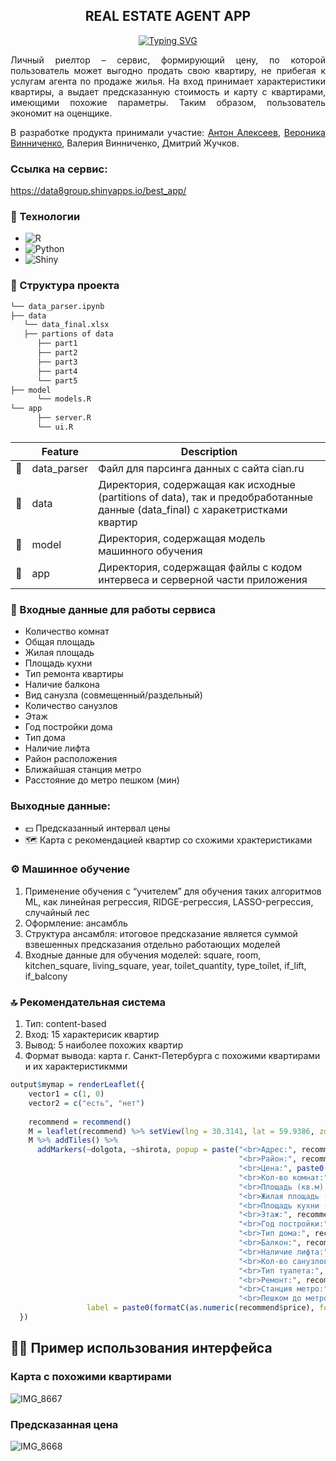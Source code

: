 <h2 align = center>REAL ESTATE AGENT APP</h2>
<p align = center><a href="https://git.io/typing-svg"><img src="https://readme-typing-svg.demolab.com?font=Pixelify+Sans&pause=1000&random=false&width=600&lines=%D0%A1%D0%B5%D1%80%D0%B2%D0%B8%D1%81+%D0%B4%D0%BB%D1%8F+%D0%BF%D1%80%D0%B5%D0%B4%D1%81%D0%BA%D0%B0%D0%B7%D0%B0%D0%BD%D0%B8%D1%8F+%D1%86%D0%B5%D0%BD%D1%8B+%D0%BF%D1%80%D0%BE%D0%B4%D0%B0%D0%B6%D0%B8+%D0%BA%D0%B2%D0%B0%D1%80%D1%82%D0%B8%D1%80%D1%8B" alt="Typing SVG" /></a></p>
<div align="justify">Личный риелтор – сервис, формирующий цену, по которой пользователь может выгодно продать свою квартиру, не прибегая к услугам агента по продаже жилья. На вход принимает характеристики квартиры, а выдает предсказанную стоимость и карту с квартирами, имеющими похожие параметры. Таким образом, пользователь экономит на оценщике.
  
В разработке продукта принимали участие: <a href = "https://github.com/jinAntonik"> Антон Алексеев</a>,  <a href = "https://github.com/veronikavinnichenko">Вероника Винниченко</a>, Валерия Винниченко, Дмитрий Жучков.</div>

### Ссылка на сервис: 
https://data8group.shinyapps.io/best_app/


### 🔧 Технологии

* ![R](https://img.shields.io/badge/R-276DC3?style=plastic&logo=r&logoColor=white)
* ![Python](https://img.shields.io/badge/Python%20-%20white?style=plastic&logo=python&logoColor=yellow&color=%234682B4)
* ![Shiny](https://img.shields.io/badge/Shiny-8A2BE2)


### 📂 Структура проекта

```sh
└── data_parser.ipynb
├── data
   └── data_final.xlsx
   ├── partions of data
      ├── part1
      ├── part2
      ├── part3
      ├── part4
      └── part5
├── model
      └── models.R
└── app
      ├── server.R
      └── ui.R
```
|    |   Feature         | Description |
|----|-------------------|---------------------------------------------------------------|
| 📄 | data_parser    | Файл для парсинга данных с сайта cian.ru
| 📔 | data  |Директория, содержащая как исходные (partitions of data), так и предобработанные данные (data_final) с харакетристками квартир  |
| 📔 | model  | Директория, содержащая модель машинного обучения|
| 📔 | app |  Директория, содержащая файлы с кодом интервеса и серверной части приложения |


### 💽 Входные данные для работы сервиса

* Количество комнат
* Общая площадь
* Жилая площадь
* Площадь кухни
* Тип ремонта квартиры
* Наличие балкона
* Вид санузла (совмещенный/раздельный)
* Количество санузлов
* Этаж
* Год постройки дома
* Тип дома
* Наличие лифта
* Район расположения
* Ближайшая станция метро
* Расстояние до метро пешком (мин)


### Выходные данные:

* 💵 Предсказанный интервал цены
* 🗺️ Карта с рекомендацией квартир со схожими храктеристиками

### ⚙️ Машинное обучение

<ol>
  <li>Применение обучения с “учителем” для обучения таких алгоритмов ML, как линейная регрессия, RIDGE-регрессия, LASSO-регрессия, случайный лес</li>
  <li>Оформление: ансамбль</li>
  <li>Структура ансамбля: итоговое предсказание является суммой взвешенных предсказания отдельно работающих моделей</li>
  <li>Входные данные для обучения моделей: square, room, kitchen_square, living_square, year, toilet_quantity, type_toilet, if_lift, if_balcony</li>
</ol>

### 🔝 Рекомендательная система
<ol>
  <li>Тип: content-based</li>
  <li>Вход: 15 характерисик квартир</li>
  <li>Вывод: 5 наиболее похожих квартир</li>
  <li>Формат вывода: карта г. Санкт-Петербурга с похожими квартирами и их характеристикмми</li>
</ol>

```r
output$mymap = renderLeaflet({
    vector1 = c(1, 0)
    vector2 = c("есть", "нет")
    
    recommend = recommend()
    M = leaflet(recommend) %>% setView(lng = 30.3141, lat = 59.9386, zoom = 10)
    M %>% addTiles() %>%
      addMarkers(~dolgota, ~shirota, popup = paste("<br>Адрес:", recommend$addr,
                                                   "<br>Район:", recommend$district,
                                                   "<br>Цена:", paste0(formatC(as.numeric(recommend$price), format="f", digits=0, big.mark="'"), " ₽"),
                                                   "<br>Кол-во комнат:", recommend$rooms,
                                                   "<br>Площадь (кв.м):", recommend$square,
                                                   "<br>Жилая площадь (кв.м):", recommend$living_square,
                                                   "<br>Площадь кухни (кв.м):", recommend$kitchen_square,
                                                   "<br>Этаж:", recommend$floor,
                                                   "<br>Год постройки:", recommend$year,
                                                   "<br>Тип дома:", recommend$housetype,
                                                   "<br>Балкон:", recommend$if_balcony,
                                                   "<br>Наличие лифта:", recommend$if_lift,
                                                   "<br>Кол-во санузлов:", recommend$toilet_quantity,
                                                   "<br>Тип туалета:", recommend$type_toilet,
                                                   "<br>Ремонт:", recommend$remont,
                                                   "<br>Станция метро:", recommend$subway_TRUE,
                                                   "<br>Пешком до метро (мин):", recommend$subway_dist_peshkom_TRUE),
                 label = paste0(formatC(as.numeric(recommend$price), format="f", digits=0, big.mark="'"), " ₽"))
  })
```

## 👩‍💻 Пример использования интерфейса

### Карта с похожими квартирами
![IMG_8667](https://github.com/veronikavinnichenko/bum-s-bucket/assets/127980580/e2d36a00-ffa1-42eb-bea3-5d4d7d81f4fc)

### Предсказанная цена
![IMG_8668](https://github.com/veronikavinnichenko/bum-s-bucket/assets/127980580/62a72b8a-d0dd-44d6-8a2c-2bb354c5191b)

